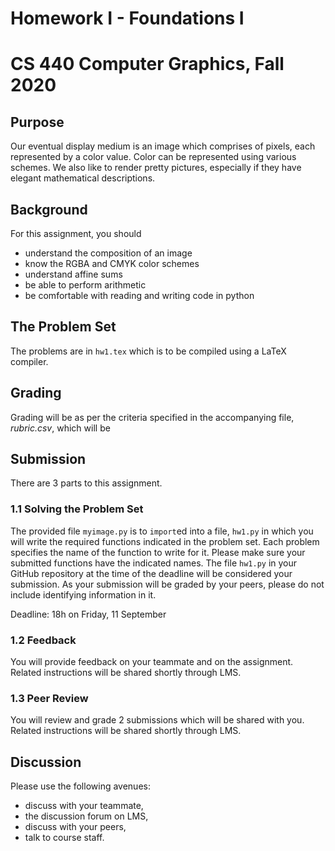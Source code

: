 # Homework I - Foundations I
# CS 440 Computer Graphics, Fall 2020

## Purpose

Our eventual display medium is an image which comprises of pixels, each represented by a color value. Color can be represented using various schemes. We also like to render pretty pictures, especially if they have elegant mathematical descriptions. 

## Background

For this assignment, you should
- understand the composition of an image
- know the RGBA and CMYK color schemes
- understand affine sums
- be able to perform arithmetic
- be comfortable with reading and writing code in python

## The Problem Set

The problems are in `hw1.tex` which is to be compiled using a LaTeX compiler.

## Grading

Grading will be as per the criteria specified in the accompanying file, _rubric.csv_, which will be 

## Submission

There are 3 parts to this assignment.

### 1.1 Solving the Problem Set

The provided file `myimage.py` is to `import`ed into a file, `hw1.py` in which you will write the required functions indicated in the problem set. Each problem specifies the name of the function to write for it. Please make sure your submitted functions have the indicated names. The file `hw1.py` in your GitHub repository at the time of the deadline will be considered your submission. As your submission will be graded by your peers, please do not include identifying information in it.

Deadline: 18h on Friday, 11 September

### 1.2 Feedback

You will provide feedback on your teammate and on the assignment. Related instructions will be shared shortly through LMS. 

### 1.3 Peer Review

You will review and grade 2 submissions which will be shared with you. Related instructions will be shared shortly through LMS.

## Discussion

Please use the following avenues:

- discuss with your teammate,
- the discussion forum on LMS,
- discuss with your peers,
- talk to course staff.
